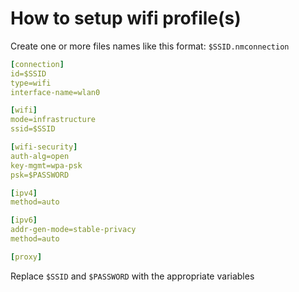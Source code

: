 # How to setup wifi profile(s)

Create one or more files names like this format: `$SSID.nmconnection`

```yml
[connection]
id=$SSID
type=wifi
interface-name=wlan0

[wifi]
mode=infrastructure
ssid=$SSID

[wifi-security]
auth-alg=open
key-mgmt=wpa-psk
psk=$PASSWORD

[ipv4]
method=auto

[ipv6]
addr-gen-mode=stable-privacy
method=auto

[proxy]
```

Replace `$SSID` and `$PASSWORD` with the appropriate variables
